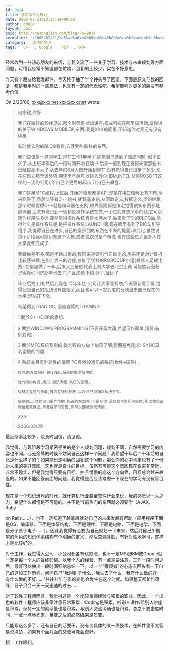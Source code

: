 ```yaml
---
id: 9814
title: 学习与个人规划
date: 2006-02-21T13:24:38+00:00
author: omale
layout: post
guid: http://hezongjian.com/blog/?p=9814
permalink: '/2006/02/21/%e5%ad%a6%e4%b9%a0%e4%b8%8e%e4%b8%aa%e4%ba%ba%e8%a7%84%e5%88%92-2/'
category:   工作和学习  
tags:   C++  , Google  , 同济  , 软件
---
```

经常收到一些热心朋友的来信，与我交流了一些关于学习、技术与未来规划等方面问题，可惜我经常不知道都在忙啥，回复的比较少，实在不好意思。

昨天有个朋友给我发邮件，今天终于抽了半个钟头写了回复，下面是原文与我的回复，都是我平时的一些想法，也具有一定的代表性吧。希望能够对更多的朋友有参考价值。

On 2/20/06, xxx@xxx.net <xxx@xxx.net> wrote:
	  
> 何宗键,你好
	  
>    我们在微软的19楼见过.那个时候是参加讲座,祝成科技在那里搞活动,请你讲的关于WINDOWS MOBILE的东西.我是XXX的同事,不知道你对我还有没有印象.
	  
>
	  
>   有时候去你的BLOG看看,去感受些新鲜的东西.
	  
>
	  
>   我们应该是一界的学生.现在工作1年半了.感觉自己遇到了瓶颈问题.,似乎蛮久了.从上班半年后的一段时间开始狂读书,后来一直到现在觉得光读那些书已经提高不大了.从去年的6月大概开始到现在,没有觉得自己进步了多少.现在在昂立那里读外语,期望半年后可以跳入外企(IBM,INTEL,MICROSOFT这样的一流的公司),给自己个更高的起点,让自己去攀登.
	  
>
	  
>   我们是用MFC编程,上班后,开始的眼里都是API,现是在接口理解上有问题,后来熟系了.然后又狂看C++的书,就看基本的,从函数定义,数据定义,类的继承,那个时候觉得C++就是编译器在支持,眼界里面都是编定觉得很多东西都是编译器.后来有意识到一切都是操作系统在做,一个进程就想风筝的线,它可以随你程序放多远,突然觉得操作系统真是太伟大了.后来看了你的BLOG后,觉得什么是操作系统呢,是把操作系统LAUNCH呢,现在眼里有到了BIOS,引导程序.我觉得自己在进步,自己的意识到的东西在不断的提高\和变化.虽然说每个阶段我可能只知道个大概,或者说仅仅是个概念.也许这些过程很多人在大学就都完成了.
	  
>
	  
>   我跟你差不多,都是半路出家的,我原来是读电气自动化的,后来还是对计算机比较感兴趣,在加上大三的时侯,参加了学校的ROBOCUP小组(机器人足球比赛).在那里做了一年,后来大三暑假代表上海大学去北京比赛.可惜煞羽而归.记得你们同济那年也去了,而且成绩不错.好了,扯远了.
	  
>
	  
>   毕业后找工作,然后到现在.今年年初,公司让大家写规划,今天重新看了看.觉得归跟自己的瓶颈也有些相关,而且也可以一定程度的反映出来自己现在的水平.现贴在下面.
	  
>
	  
>
	  
> 希望得到TRANING, 高級講師的TRANING.
	  
> 1   關於C++/OOP的思想.
	  
> 2   關於WINDOWS PROGRAMMING(不要長篇大論,希望可以簡單,精要.有針對點).
	  
> 3   關於MFC系統及別的,從宏觀的方向上加深了解,從而避免造成I-SYNC莫名當機的問題.
	  
> 4  系統並且有針對性的講解 PC與外設通訊的系統(軟件+硬件) .
	  
>     從PC的方面包括 DRIVER,系統的管理和中斷.
	  
>     從外設的角度,接口,通訊流程,系統的管理,
	  
>     從雙方互通的角度,雙方互通的參數,以及常見問題跟解決方式.
	  
>
	  
>
	  
>     感觉的出,你的见识很广博的,知道的东西多,不是夸你,是以我为参照对象的.所以我想请你给我些建议.毕竟在学习方面,你可以做我的老师的. 
	  
>
	  
> XXX
	  
> 2006/02/20

最近杂事比较多，没及时回信，请见谅。

我觉得，与现阶段学习紧密相关的是个人规划问题，规划不同，自然需要学习的内容也不同。心无旁骛的时候不妨问自己这样一个问题：我希望十年后二十年后的自己是什么样子的？如果能迅速明确的回答这个问题，那么你的心中肯定也有了一份对未来的美好蓝图。这也就是奋斗的目标，虽然有可能这个蓝图现在看来非常远，非常不现实，但是我觉得只要有目标、并且慢慢的向这个方向靠，目标总会越来越近的。如果不能回答前面的问题，我觉得是否应该考虑一下现在的学习有没有盲目性。

现在是一个知识爆炸的时代，就计算机行业甚至软件行业来说，我的感觉以一人之力，希望什么都懂是不可能的。并不是当前热门的东西就必须要学（AJAX，Ruby
	  
on Rails&hellip;&hellip;），也不一定知道了越底层就对自己的未来发展有帮助（应用程序下面是OS，编译器、下面是体系结构、下面是硬件、下面是电路、下面是电学、下面是分子原子电子&hellip;&hellip;）。因此我觉得有必要为自己规划一下未来，然后对自己所期望的角色的知识体系结构有个明确的定义，然后查漏补缺，有针对性地学习，这样才是比较好的。

对于工作，我觉得大公司、小公司都各有优缺点，也不一定MS跟IBM或Google就一定是每一个人的最终归宿。以我个人的经验，有一点需要注意，工作一段时间之后，最好可以抽出一段时间归纳总结一下，以一个"旁观者"的心态去回头看一下自己的这段工作历程，问问自己"我得到了什么，我失去了什么，我有什么做的好，有什么做的不好&hellip;&hellip;"往往升华与质的变化会发生在这个时候。如果整天都忙忙碌碌，日子只会一天一天迅速的过去&hellip;&hellip;

对于软件工程师而言，我觉得这是一个比较重视经验与积累的职业。因此，一个出色的软件工程师应该非常注意日常积累：Coding是积累，听别人讲作/给别人讲座是积累，保持一定的阅读量也是积累，与别人交流沟通也是积累。总之不要虚度时间，一点一点地积累，量变之后的必然结果是质变。

只能写这么多了，还有自己的活要干，没有谈具体的某一项技术，在邮件里不太容易说清楚，如果有个面对面的交流可能会更好。

祝：工作顺利。
	  
 